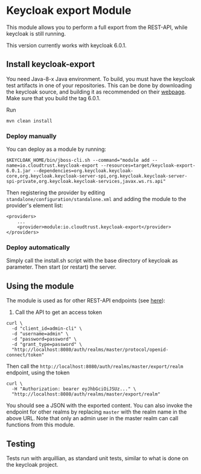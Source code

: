 # Keycloak export Module

This module allows you to perform a full export from the REST-API, while keycloak is still running.

This version currently works with keycloak 6.0.1.

## Install keycloak-export

You need Java-8-x Java environment. To build, you must have the keycloak test artifacts in one of your repositories.
This can be done by downloading the keycloak source, and building it as recommended on their [webpage](https://github.com/keycloak/keycloak).
Make sure that you build the tag 6.0.1.

Run

```
mvn clean install
```

### Deploy manually

You can deploy as a module by running:

    $KEYCLOAK_HOME/bin/jboss-cli.sh --command="module add --name=io.cloudtrust.keycloak-export --resources=target/keycloak-export-6.0.1.jar --dependencies=org.keycloak.keycloak-core,org.keycloak.keycloak-server-spi,org.keycloak.keycloak-server-spi-private,org.keycloak.keycloak-services,javax.ws.rs.api"

Then registering the provider by editing `standalone/configuration/standalone.xml` and adding the module to the provider's element list:

    <providers>
        ...
        <provider>module:io.cloudtrust.keycloak-export</provider>
    </providers>

### Deploy automatically

Simply call the install.sh script with the base directory of keycloak as parameter. Then start (or restart) the server.

## Using the module

The module is used as for other REST-API endpoints (see [here](https://www.keycloak.org/docs/1.9/server_development_guide/topics/admin-rest-api.html)):

1) Call the API to get an access token

```
curl \
  -d "client_id=admin-cli" \
  -d "username=admin" \
  -d "password=password" \
  -d "grant_type=password" \
  "http://localhost:8080/auth/realms/master/protocol/openid-connect/token"
```

Then call the `http://localhost:8080/auth/realms/master/export/realm` endpoint, using the token

```
curl \
  -H "Authorization: bearer eyJhbGciOiJSUz..." \
  "http://localhost:8080/auth/realms/master/export/realm"
```

You should see a JSON with the exported content.
You can also invoke the endpoint for other realms by replacing `master` with the realm name in the above URL.
Note that only an admin user in the master realm can call functions from this module.


## Testing

Tests run with arquillian, as standard unit tests, similar to what is done on the keycloak project.
